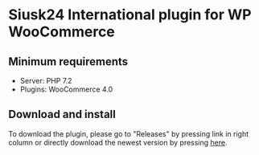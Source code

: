 # Siusk24 International plugin for WP WooCommerce

## Minimum requirements
- Server: PHP 7.2
- Plugins: WooCommerce 4.0

## Download and install

To download the plugin, please go to "Releases" by pressing link in right column or directly download the newest version by pressing <a href="https://github.com/omniva-baltic/omniva-woocommerce-tarptautines/releases/latest/download/omniva-tarptautines-woo.zip" title="Newest plugin release">here</a>.
